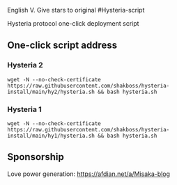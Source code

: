 English V. Give stars to original 
#Hysteria-script

Hysteria protocol one-click deployment script

## One-click script address

### Hysteria 2

```shell
wget -N --no-check-certificate https://raw.githubusercontent.com/shakboss/hysteria-install/main/hy2/hysteria.sh && bash hysteria.sh
```

### Hysteria 1

```shell
wget -N --no-check-certificate https://raw.githubusercontent.com/shakboss/hysteria-install/main/hy1/hysteria.sh && bash hysteria.sh
```

## Sponsorship

Love power generation: https://afdian.net/a/Misaka-blog
